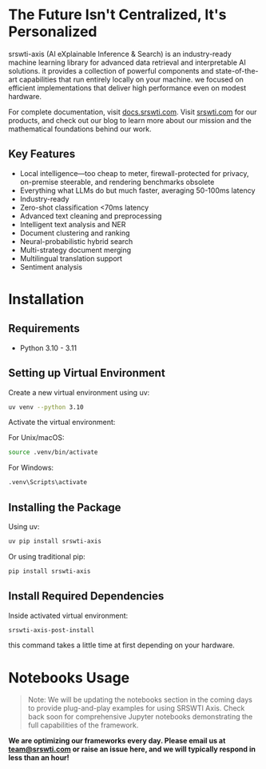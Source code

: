 # The Future Isn't Centralized, It's Personalized

srswti-axis (AI eXplainable Inference & Search) is an industry-ready machine learning library for advanced data retrieval and interpretable AI solutions. it provides a collection of powerful components and state-of-the-art capabilities that run entirely locally on your machine. we focused on efficient implementations that deliver high performance even on modest hardware.

For complete documentation, visit [docs.srswti.com](https://docs.srswti.com). Visit [srswti.com](https://www.srswti.com) for our products, and check out our blog to learn more about our mission and the mathematical foundations behind our work.

## Key Features
- Local intelligence—too cheap to meter, firewall-protected for privacy, on-premise steerable, and rendering benchmarks obsolete
- Everything what LLMs do but much faster, averaging 50-100ms latency 
- Industry-ready
- Zero-shot classification <70ms latency
- Advanced text cleaning and preprocessing
- Intelligent text analysis and NER
- Document clustering and ranking
- Neural-probabilistic hybrid search
- Multi-strategy document merging
- Multilingual translation support
- Sentiment analysis

# Installation

## Requirements
- Python 3.10 - 3.11

## Setting up Virtual Environment

Create a new virtual environment using uv:
```bash
uv venv --python 3.10
```

Activate the virtual environment:

For Unix/macOS:
```bash
source .venv/bin/activate
```

For Windows:
```bash
.venv\Scripts\activate
```

## Installing the Package

Using uv:
```bash
uv pip install srswti-axis
```

Or using traditional pip:
```bash
pip install srswti-axis
```

## Install Required Dependencies

Inside activated virtual environment:
```bash
srswti-axis-post-install
```
this command takes a little time at first depending on your hardware. 

# Notebooks Usage

> Note: We will be updating the notebooks section in the coming days to provide plug-and-play examples for using SRSWTI Axis. Check back soon for comprehensive Jupyter notebooks demonstrating the full capabilities of the framework.

**We are optimizing our frameworks every day. Please email us at team@srswti.com or raise an issue here, and we will typically respond in less than an hour!**  

